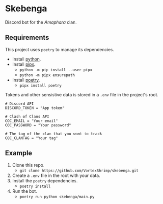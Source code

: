 # Skebenga

Discord bot for the *Amaphara* clan.

## Requirements

This project uses `poetry` to manage its dependencies.

- Install [python](https://www.python.org/downloads/).
- Install [pipx](https://pipx.pypa.io/latest/installation/).
  - `python -m pip install --user pipx`
  - `python -m pipx ensurepath`
- Install [poetry](https://python-poetry.org/).
  - `pipx install poetry`

Tokens and other sensistive data is stored in a `.env` file in the project's root.

```dotenv
# Discord API
DISCORD_TOKEN = "App token"

# Clash of Clans API
COC_EMAIL = "Your email"
COC_PASSWORD = "Your password"

# The tag of the clan that you want to track
COC_CLANTAG = "Your tag"
```

## Example

1. Clone this repo.
   - `git clone https://github.com/VortexShrimp/skebenga.git`
2. Create a `.env` file in the root with your data.
3. Install the `poetry` dependencies.
   - `poetry install`
4. Run the bot.
   - `poetry run python skebenga/main.py`
